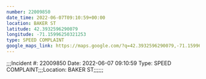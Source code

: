 ```yaml
---
number: 22009850
date_time: 2022-06-07T09:10:59+00:00
location: BAKER ST
latitude: 42.3932596290079
longitude: -71.15996250321253
type: SPEED COMPLAINT
google_maps_link: https://maps.google.com/?q=42.3932596290079,-71.15996250321253
---
```


;;;Incident #: 22009850  Date: 2022-06-07 09:10:59  Type: SPEED COMPLAINT;;;Location: BAKER ST;;;;;;
